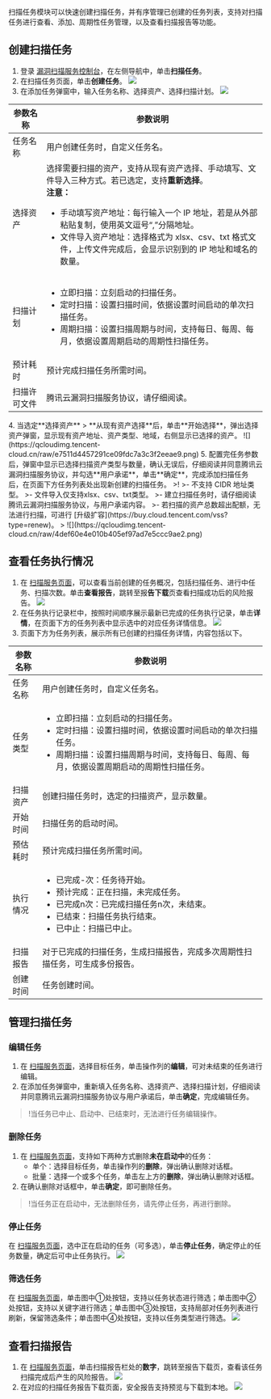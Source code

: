 扫描任务模块可以快速创建扫描任务，并有序管理已创建的任务列表，支持对扫描任务进行查看、添加、周期性任务管理，以及查看扫描报告等功能。

## 创建扫描任务
1. 登录 [漏洞扫描服务控制台](https://console.cloud.tencent.com/vss)，在左侧导航中，单击**扫描任务**。
2. 在扫描任务页面，单击**创建任务**。
![](https://qcloudimg.tencent-cloud.cn/raw/943080288412b97eb1f6254eca9a7219.png)
3. 在添加任务弹窗中，输入任务名称、选择资产、选择扫描计划。
![](https://qcloudimg.tencent-cloud.cn/raw/28c655d8f42a8a652a735477782f4b77.png)
<table>
<thead>
<tr>
<th>参数名称</th>
<th>参数说明</th>
</tr>
</thead>
<tbody><tr>
<td>任务名称</td>
<td>用户创建任务时，自定义任务名。</td>
</tr>
<tr>
<td>选择资产</td>
<td>选择需要扫描的资产，支持从现有资产选择、手动填写、文件导入三种方式。若已选定，支持<strong>重新选择</strong>。 <br><strong>注意：</strong><ul><li>手动填写资产地址：每行输入一个 IP 地址，若是从外部粘贴复制，使用英文逗号“,”分隔地址。</li><li>文件导入资产地址：选择格式为 xlsx、csv、txt 格式文件，上传文件完成后，会显示识别到的 IP 地址和域名的数量。</li></ul></td>
</tr>
<tr>
<td>扫描计划</td>
<td><ul><li>立即扫描：立刻启动的扫描任务。</li><li>定时扫描：设置扫描时间，依据设置时间启动的单次扫描任务。</li><li>周期扫描：设置扫描周期与时间，支持每日、每周、每月，依据设置周期启动的周期性扫描任务。</li></ul></td>
</tr>
<tr>
<td>预计耗时</td>
<td>预计完成扫描任务所需时间。</td>
</tr>
<tr>
<td>扫描许可文件</td>
<td>腾讯云漏洞扫描服务协议，请仔细阅读。</td>
</tr>
</tbody></table>
4.  当选定**选择资产** > **从现有资产选择**后，单击**开始选择**，弹出选择资产弹窗，显示现有资产地址、资产类型、地域，右侧显示已选择的资产。
![](https://qcloudimg.tencent-cloud.cn/raw/e7511d4457291ce09fdc7a3c3f2eeae9.png)
5. 配置完任务参数后，弹窗中显示已选择扫描资产类型与数量，确认无误后，仔细阅读并同意腾讯云漏洞扫描服务协议，并勾选**用户承诺**，单击**确定**，完成添加扫描任务后，在页面下方任务列表处出现新创建的扫描任务。
>!
>- 不支持 CIDR 地址类型。
>- 文件导入仅支持xlsx、csv、txt类型。
>- 建立扫描任务时，请仔细阅读腾讯云漏洞扫描服务协议，与用户承诺内容。
>- 若扫描的资产总数超出配额，无法进行扫描，可进行 [升级扩容](https://buy.cloud.tencent.com/vss?type=renew)。
>
![](https://qcloudimg.tencent-cloud.cn/raw/4def60e4e010b405ef97ad7e5ccc9ae2.png)

## 查看任务执行情况

1. 在 [扫描服务页面](https://console.cloud.tencent.com/vss/task-v2)，可以查看当前创建的任务概况，包括扫描任务、进行中任务、扫描次数。单击**查看报告**，跳转至报**告下载**页查看扫描成功后的风险报告。
![](https://qcloudimg.tencent-cloud.cn/raw/f045b866901b2bcd74518ed7302dd217.png)
2. 在任务执行记录栏中，按照时间顺序展示最新已完成的任务执行记录，单击**详情**，在页面下方的任务列表中显示选中的对应任务详情信息。
![](https://qcloudimg.tencent-cloud.cn/raw/8923de2769b94b416033b3013c95b854.png)
3. 页面下方为任务列表，展示所有已创建的扫描任务详情，内容包括以下。
<table>
<thead>
<tr>
<th>参数名称</th>
<th>参数说明</th>
</tr>
</thead>
<tbody><tr>
<td>任务名称</td>
<td>用户创建任务时，自定义任务名。</td>
</tr>
<tr>
<td>任务类型</td>
<td><ul><li>立即扫描：立刻启动的扫描任务。</li><li>定时扫描：设置扫描时间，依据设置时间启动的单次扫描任务。</li><li>周期扫描：设置扫描周期与时间，支持每日、每周、每月，依据设置周期启动的周期性扫描任务。</li></ul></td>
</tr>
<tr>
<td>扫描资产</td>
<td>创建扫描任务时，选定的扫描资产，显示数量。</td>
</tr>
<tr>
<td>开始时间</td>
<td>扫描任务的启动时间。</td>
</tr>
<tr>
<td>预估耗时</td>
<td>预计完成扫描任务所需时间。</td>
</tr>
<tr>
<td>执行情况</td>
<td><ul><li>已完成-次：任务待开始。</li><li>预计完成：正在扫描，未完成任务。</li><li>已完成n次：已完成扫描任务n次，未结束。</li><li>已结束：扫描任务执行结束。</li><li>已中止：扫描已中止。</li></ul></td>
</tr>
<tr>
<td>扫描报告</td>
<td>对于已完成的扫描任务，生成扫描报告，完成多次周期性扫描任务，可生成多份报告。</td>
</tr>
<tr>
<td>创建时间</td>
<td>任务创建时间。</td>
</tr>
</tbody></table>

## 管理扫描任务
### 编辑任务
1. 在 [扫描服务页面](https://console.cloud.tencent.com/vss/task-v2)，选择目标任务，单击操作列的**编辑**，可对未结束的任务进行编辑。
2. 在添加任务弹窗中，重新填入任务名称、选择资产、选择扫描计划，仔细阅读并同意腾讯云漏洞扫描服务协议与用户承诺后，单击**确定**，完成编辑任务。
>!当任务已中止、启动中、已结束时，无法进行任务编辑操作。

### 删除任务
1. 在 [扫描服务页面](https://console.cloud.tencent.com/vss/task-v2)，支持如下两种方式删除**未在启动中**的任务：
   - 单个：选择目标任务，单击操作列的**删除**，弹出确认删除对话框。
   - 批量：选择一个或多个任务，单击左上方的**删除**，弹出确认删除对话框。
2. 在确认删除对话框中，单击**确定**，即可删除任务。
>!当任务正在启动中，无法删除任务，请先停止任务，再进行删除。

### 停止任务
 在 [扫描服务页面](https://console.cloud.tencent.com/vss/task-v2)，选中正在启动的任务（可多选），单击**停止任务**，确定停止的任务数量，确定后可中止任务执行。
![](https://qcloudimg.tencent-cloud.cn/raw/63d0dcb20dd211949b5e46f0b922073e.png)

### 筛选任务
在 [扫描服务页面](https://console.cloud.tencent.com/vss/task-v2)，单击图中①处按钮，支持以任务状态进行筛选；单击图中②处按钮，支持以关键字进行筛选；单击图中③处按钮，支持局部对任务列表进行刷新，保留筛选条件；单击图中④处按钮，支持以任务类型进行筛选。
![](https://qcloudimg.tencent-cloud.cn/raw/386eb88ba329d7d4e84c1ef131b18183.png)

## 查看扫描报告
1. 在 [扫描服务页面](https://console.cloud.tencent.com/vss/task-v2)，单击扫描报告栏处的**数字**，跳转至报告下载页，查看该任务扫描完成后产生的风险报告。
![](https://qcloudimg.tencent-cloud.cn/raw/76fe7faea3d36f58b9f8f059aad3fe31.png)
2. 在对应的扫描任务报告下载页面，安全报告支持预览与下载到本地。
![](https://qcloudimg.tencent-cloud.cn/raw/85f653b140b8bcd6b3ab4edce3a32f3e.png)
